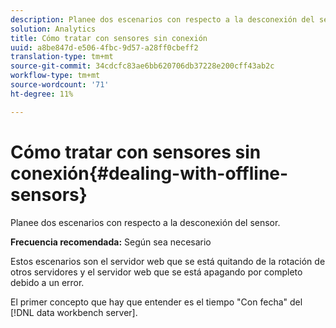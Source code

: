 ```yaml
---
description: Planee dos escenarios con respecto a la desconexión del sensor.
solution: Analytics
title: Cómo tratar con sensores sin conexión
uuid: a8be847d-e506-4fbc-9d57-a28ff0cbeff2
translation-type: tm+mt
source-git-commit: 34cdcfc83ae6bb620706db37228e200cff43ab2c
workflow-type: tm+mt
source-wordcount: '71'
ht-degree: 11%

---
```



# Cómo tratar con sensores sin conexión{#dealing-with-offline-sensors}

Planee dos escenarios con respecto a la desconexión del sensor.

**Frecuencia recomendada:** Según sea necesario

Estos escenarios son el servidor web que se está quitando de la rotación de otros servidores y el servidor web que se está apagando por completo debido a un error.

El primer concepto que hay que entender es el tiempo &quot;Con fecha&quot; del [!DNL data workbench server].
